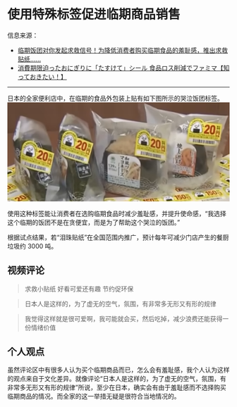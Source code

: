 # 使用特殊标签促进临期商品销售

信息来源：
- [临期饭团对你发起求救信号！为降低消费者购买临期食品的羞耻感，推出求救贴纸……](https://www.bilibili.com/video/BV1ZbXCY4EWC/)
- [消費期限迫ったおにぎりに「たすけて」シール 食品ロス削減でファミマ【知っておきたい！】](https://www.youtube.com/watch?v=4n0pBgcqzLI)

- - -

日本的全家便利店中，在临期的食品外包装上贴有如下图所示的哭泣饭团标签。
![贴纸图例](.使用特殊标签促进临期商品销售/贴纸图例.png)

使用这种标签能让消费者在选购临期食品时减少羞耻感，并提升使命感，“我选择这个临期的饭团不是在贪便宜，而是为了帮助这个哭泣的饭团。”

根据试点结果，若“泪珠贴纸”在全国范围内推广，预计每年可减少门店产生的餐厨垃圾约 3000 吨。

## 视频评论

> 求救小贴纸
> 好看可爱还有趣
> 节约促环保

> 日本人是这样的，为了虚无的空气，氛围，有非常多无形又有形的规律

> 我觉得这样就是很可爱啊，我可能就会买，然后吃掉，减少浪费还能获得一份情绪价值

## 个人观点

虽然评论区中有很多人认为买个临期商品而已，怎么会有羞耻感，我个人认为这样的观点来自于文化差异。就像评论“日本人是这样的，为了虚无的空气，氛围，有非常多无形又有形的规律”所说，至少在日本，确实会有由于羞耻感而不选择购买临期商品的情况。而全家的这一举措无疑是很符合当地情况的。
